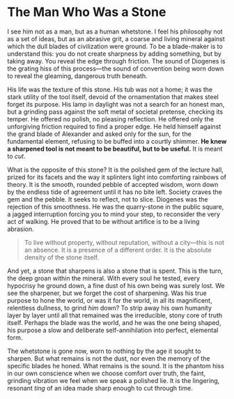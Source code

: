 # The Man Who Was a Stone

I see him not as a man, but as a human whetstone. I feel his philosophy not as a set of ideas, but as an abrasive grit, a coarse and living mineral against which the dull blades of civilization were ground. To be a blade-maker is to understand this: you do not create sharpness by adding something, but by taking away. You reveal the edge through friction. The sound of Diogenes is the grating hiss of this process—the sound of convention being worn down to reveal the gleaming, dangerous truth beneath.

His life was the texture of this stone. His tub was not a home; it was the stark utility of the tool itself, devoid of the ornamentation that makes steel forget its purpose. His lamp in daylight was not a search for an honest man, but a grinding pass against the soft metal of societal pretense, checking its temper. He offered no polish, no pleasing reflection. He offered only the unforgiving friction required to find a proper edge. He held himself against the grand blade of Alexander and asked only for the sun, for the fundamental element, refusing to be buffed into a courtly shimmer. **He knew a sharpened tool is not meant to be beautiful, but to be useful.** It is meant to *cut*.

What is the opposite of this stone? It is the polished gem of the lecture hall, prized for its facets and the way it splinters light into comforting rainbows of theory. It is the smooth, rounded pebble of accepted wisdom, worn down by the endless tide of agreement until it has no bite left. Society craves the gem and the pebble. It seeks to reflect, not to slice. Diogenes was the rejection of this smoothness. He was the quarry-stone in the public square, a jagged interruption forcing you to mind your step, to reconsider the very act of walking. He proved that to be without artifice is to be a living abrasion.

> To live without property, without reputation, without a city—this is not an absence. It is a presence of a different order. It is the absolute density of the stone itself.

And yet, a stone that sharpens is also a stone that is spent. This is the turn, the deep groan within the mineral. With every soul he tested, every hypocrisy he ground down, a fine dust of his own being was surely lost. We see the sharpener, but we forget the cost of sharpening. Was his true purpose to hone the world, or was it for the world, in all its magnificent, relentless dullness, to grind *him* down? To strip away his own humanity layer by layer until all that remained was the irreducible, stony core of truth itself. Perhaps the blade was the world, and he was the one being shaped, his purpose a slow and deliberate self-annihilation into perfect, elemental form.

The whetstone is gone now, worn to nothing by the age it sought to sharpen. But what remains is not the dust, nor even the memory of the specific blades he honed. What remains is the sound. It is the phantom hiss in our own conscience when we choose comfort over truth, the faint, grinding vibration we feel when we speak a polished lie. It is the lingering, resonant *ting* of an idea made sharp enough to cut through time.